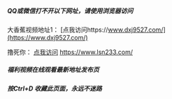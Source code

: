 ##### QQ或微信打不开以下网址，请使用浏览器访问
大香蕉视频地址1：  [点我访问https://www.dxj9527.com/](https://www.dxj9527.com/)

撸死你： [点我访问](https://www.lsn233.com/) https://www.lsn233.com/


##### 福利视频在线观看最新地址发布页
##### 按Ctrl+D 收藏此页面，永远不迷路
